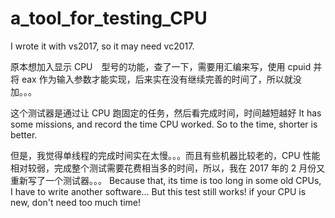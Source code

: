 # a_tool_for_testing_CPU
I wrote it with vs2017, so it may need vc2017.

原本想加入显示 CPU　型号的功能，查了一下，需要用汇编来写，使用 cpuid 并将 eax 作为输入参数才能实现，后来实在没有继续完善的时间了，所以就没加。。。

这个测试器是通过让 CPU 跑固定的任务，然后看完成时间，时间越短越好
It has some missions, and record the time CPU worked. So to the time, shorter is better.

但是，我觉得单线程的完成时间实在太慢。。。而且有些机器比较老的，CPU 性能相对较弱，完成整个测试需要花费相当多的时间，所以，我在 2017 年的 2 月份又重新写了一个测试器。。。
Because that, its time is too long in some old CPUs, I have to write another software... But this test still works! if your CPU is new, don't need too much time!
